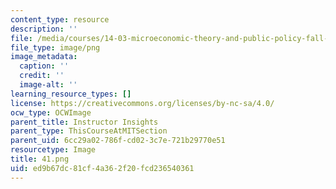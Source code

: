 ```yaml
---
content_type: resource
description: ''
file: /media/courses/14-03-microeconomic-theory-and-public-policy-fall-2016/ed9b67dc81cf4a362f20fcd236540361_41.png
file_type: image/png
image_metadata:
  caption: ''
  credit: ''
  image-alt: ''
learning_resource_types: []
license: https://creativecommons.org/licenses/by-nc-sa/4.0/
ocw_type: OCWImage
parent_title: Instructor Insights
parent_type: ThisCourseAtMITSection
parent_uid: 6cc29a02-786f-cd02-3c7e-721b29770e51
resourcetype: Image
title: 41.png
uid: ed9b67dc-81cf-4a36-2f20-fcd236540361
---
```

